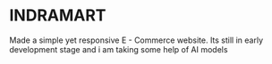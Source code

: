 # INDRAMART
Made a simple yet responsive E - Commerce website. Its still in early development stage and i am taking some help of AI models 
